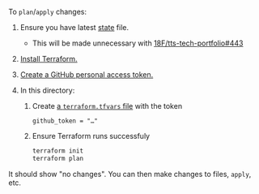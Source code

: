To `plan`/`apply` changes:

1. Ensure you have latest [state](https://www.terraform.io/docs/state/index.html) file.
   - This will be made unnecessary with [18F/tts-tech-portfolio#443](https://github.com/18F/tts-tech-portfolio/issues/443)
1. [Install Terraform.](https://learn.hashicorp.com/tutorials/terraform/install-cli)
1. [Create a GitHub personal access token.](https://github.com/settings/tokens)
1. In this directory:

   1. Create [a `terraform.tfvars` file](https://www.terraform.io/docs/configuration/variables.html#variable-definitions-tfvars-files) with the token

      ```hcl
      github_token = "…"
      ```

   1. Ensure Terraform runs successfuly

      ```sh
      terraform init
      terraform plan
      ```

It should show "no changes". You can then make changes to files, `apply`, etc.
